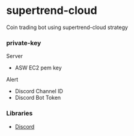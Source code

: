 # supertrend-cloud
Coin trading bot using supertrend-cloud strategy

### private-key
Server
- ASW EC2 pem key  

Alert
- Discord Channel ID
- Discord Bot Token

### Libraries
- [Discord](https://discordpy.readthedocs.io/en/stable/)